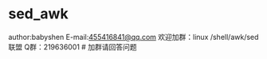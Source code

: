 # sed_awk
author:babyshen
E-mail:455416841@qq.com
欢迎加群：linux /shell/awk/sed 联盟 Q群：219636001 # 加群请回答问题
